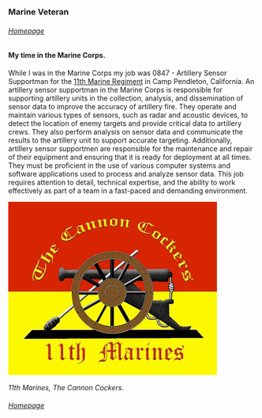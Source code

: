 ### **Marine Veteran**

###### [Homepage](README.md)

#### My time in the Marine Corps.

While I was in the Marine Corps my job was 0847 - Artillery Sensor Supportman for the [11th Marine Regiment](https://www.1stmardiv.marines.mil/Units/11TH-MARINE-REGT/) in Camp Pendleton, California. An artillery sensor supportman in the Marine Corps is responsible for supporting artillery units in the collection, analysis, and dissemination of sensor data to improve the accuracy of artillery fire. They operate and maintain various types of sensors, such as radar and acoustic devices, to detect the location of enemy targets and provide critical data to artillery crews. They also perform analysis on sensor data and communicate the results to the artillery unit to support accurate targeting. Additionally, artillery sensor supportmen are responsible for the maintenance and repair of their equipment and ensuring that it is ready for deployment at all times. They must be proficient in the use of various computer systems and software applications used to process and analyze sensor data. This job requires attention to detail, technical expertise, and the ability to work effectively as part of a team in a fast-paced and demanding environment.

![11th Marine Regiment](cannoncockers.png)

_11th Marines, The Cannon Cockers._

###### [Homepage](README.md)